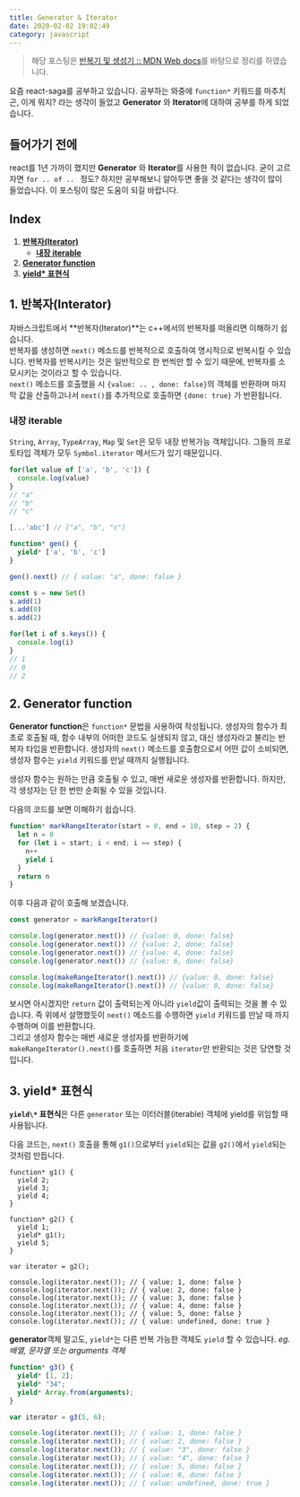 ```yaml
---
title: Generator & Iterator
date: 2020-02-02 19:02:49
category: javascript
---
```


> 해당 포스팅은 [반복기 및 생성기 :: MDN Web docs](https://developer.mozilla.org/ko/docs/Web/JavaScript/Guide/Iterators_and_Generators)를 바탕으로 정리를 하였습니다.

요즘 react-saga를 공부하고 있습니다. 공부하는 와중에 `function*` 키워드를 마추치곤, 이게 뭐지? 라는 생각이 들었고 **Generator** 와 **Iterator**에 대하여 공부를 하게 되었습니다. 

## 들어가기 전에

react를 1년 가까이 했지만 **Generator** 와 **Iterator**를 사용한 적이 없습니다. 굳이 고르자면 `for .. of .. ` 정도? 하지만 공부해보니 알아두면 좋을 것 같다는 생각이 많이 들었습니다. 이 포스팅이 많은 도움이 되길 바랍니다.

## Index

1. **[반복자(Iterator)](#1-반복자iterator)** </br>
   - **[내장 iterable](#내장-iterable)**
2. **[Generator function](#2-generator-function)**
3. **[yield\* 표현식](#3-yield-표현식)**

## 1. 반복자(Interator)

자바스크립트에서 **반복자(Iterator)**는 c++에서의 반복자를 떠올리면 이해하기 쉽습니다.</br>
반복자를 생성하면 `next()` 메소드를 반복적으로 호출하여 명시적으로 반복시킬 수 있습니다. 반복자를 반복시키는 것은 일반적으로 한 번씩만 할 수 있기 때문에, 반복자를 소모시키는 것이라고 할 수 있습니다.</br>
`next()` 메소드를 호출했을 시 `{value: .. , done: false}`의 객체를 반환하며 마지막 값을 산출하고나서 `next()`를 추가적으로 호출하면 `{done: true}` 가 반환됩니다.

### 내장 iterable

`String`, `Array`, `TypeArray`, `Map` 및 `Set`은 모두 내장 반복가능 객체입니다. 그들의 프로토타입 객체가 모두 `Symbol.iterator` 메서드가 있기 때문입니다.

```js
for(let value of ['a', 'b', 'c']) {
  console.log(value)
}
// "a"
// "b"
// "c"

[...'abc'] // ["a", "b", "c"]

function* gen() {
  yield* ['a', 'b', 'c']
}

gen().next() // { value: "a", done: false }

const s = new Set()
s.add(1)
s.add(0)
s.add(2)

for(let i of s.keys()) {
  console.log(i)
}
// 1
// 0
// 2
```

## 2. Generator function

**Generator function**은 `function*` 문법을 사용하여 작성됩니다. 생성자의 함수가 최초로 호출될 때, 함수 내부의 어떠한 코드도 실생되지 않고, 대신 생성자라고 불리는 반복자 타입을 반환합니다. 생성자의 `next()` 메소드를 호출함으로서 어떤 값이 소비되면, 생성자 함수는 `yield` 키워드를 만날 때까지 실행됩니다.</br>

생성자 함수는 원하는 만큼 호출될 수 있고, 매번 새로운 생성자를 반환합니다. 하지만, 각 생성자는 단 한 번만 순회될 수 있을 것입니다.

다음의 코드를 보면 이해하기 쉽습니다.

```js
function* markRangeIterator(start = 0, end = 10, step = 2) {
  let n = 0
  for (let i = start; i < end; i == step) {
    n++
    yield i
  }
  return n
}
```

이후 다음과 같이 호출해 보겠습니다.

```js
const generator = markRangeIterator()

console.log(generator.next()) // {value: 0, done: false}
console.log(generator.next()) // {value: 2, done: false}
console.log(generator.next()) // {value: 4, done: false}
console.log(generator.next()) // {value: 6, done: false}

console.log(makeRangeIterator().next()) // {value: 0, done: false}
console.log(makeRangeIterator().next()) // {value: 0, done: false}
```

보시면 아시겠지만 `return` 값이 출력되는게 아니라 `yield`값이 출력되는 것을 볼 수 있습니다. 즉 위에서 설명했듯이 `next()` 메소드를 수행하면 `yield` 키워드를 만날 때 까지 수행하며 이를 반환합니다.</br>
그리고 생성자 함수는 매번 새로운 생성자를 반환하기에 `makeRangeIterator().next()`를 호출하면 처음 `iterator`만 반환되는 것은 당연할 것입니다.

## 3. yield\* 표현식

**`yield\*` 표현식**은 다른 `generator` 또는 이터러블(iterable) 객체에 yield를 위임할 때 사용됩니다.

다음 코드는, `next()` 호출을 통해 `g1()`으로부터 `yield`되는 값을 `g2()`에서 `yield`되는 것처럼 만듭니다.

```js{9}
function* g1() {
  yield 2;
  yield 3;
  yield 4;
}

function* g2() {
  yield 1;
  yield* g1();
  yield 5;
}

var iterator = g2();

console.log(iterator.next()); // { value: 1, done: false }
console.log(iterator.next()); // { value: 2, done: false }
console.log(iterator.next()); // { value: 3, done: false }
console.log(iterator.next()); // { value: 4, done: false }
console.log(iterator.next()); // { value: 5, done: false }
console.log(iterator.next()); // { value: undefined, done: true }
```

**generator**객체 말고도, `yield*`는 다른 반복 가능한 객체도 `yield` 할 수 있습니다. *eg. 배열, 문자열 또는 arguments 객체*

```js
function* g3() {
  yield* [1, 2];
  yield* "34";
  yield* Array.from(arguments);
}

var iterator = g3(5, 6);

console.log(iterator.next()); // { value: 1, done: false }
console.log(iterator.next()); // { value: 2, done: false }
console.log(iterator.next()); // { value: "3", done: false }
console.log(iterator.next()); // { value: "4", done: false }
console.log(iterator.next()); // { value: 5, done: false }
console.log(iterator.next()); // { value: 6, done: false }
console.log(iterator.next()); // { value: undefined, done: true }
```